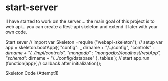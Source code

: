 start-server
============

II have started to work on the server.... the main goal of this project is to web api...
you can create a Rest-api skeleton  and extend it later  with your own code.



Start sever
// import
var Skeleton =require ("webapi-skeleton");
// setup
var app = skeleton.bootApp({
"config": _ dirname + "/../config",
"controls" : _dirname + "/../impl/controls",
"mongodb" : "mongodb://localhost/restApp",
"schema":_ dirname + "/../config/database"
}, tables );
// start
app.run (function(app){
// callback after initialization});

Skeleton Code (Attempt1)
